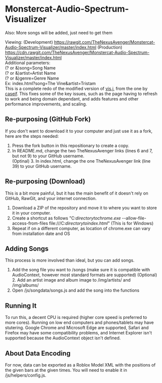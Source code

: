 # Monstercat-Audio-Spectrum-Visualizer
Also: More songs will be added, just need to get them

Viewing: 
(Development) https://rawgit.com/TheNexusAvenger/Monstercat-Audio-Spectrum-Visualizer/master/index.html
(Production) https://cdn.rawgit.com/TheNexusAvenger/Monstercat-Audio-Spectrum-Visualizer/master/index.html
<br>Additional parameters:
<br>(? or &)song=Song Name
<br>(? or &)artist=Artist Name
<br>(? or &)genre=Genre Name
<br>Ex: index.html?song=The Vine&artist=Tristam
<br>
This is a complete redo of the modified version of [vis.j](https://github.com/TheNexusAvenger/vis.js), from the one by [caseif](https://github.com/caseif/vis.js). This fixes some of the key issues, such as the page having to refresh to work and being domain dependant, and adds features and other performance improvements, and scaling.

## Re-purposing (GitHub Fork)
If you don't want to download it to your computer and just use it as a fork, here are the steps needed:
1. Press the fork button in this repositionary to create a copy.<br>
2. In README.md, change the two TheNexusAvenger links (lines 6 and 7, but not 9) to your GitHub username.<br>
(Optinal) 3. In index.html, change the one TheNexusAvenger link (line 39) to your GitHub username. 

## Re-purposing (Download)
This is a bit more painful, but it has the main benefit of it doesn't rely on GitHub, RawGit, and your internet connection.
1. Download a ZIP of the repository and move it to where you want to store it in your computer.<br>
2. Create a shortcut as follows "C:<i>directorytochrome.exe</i> --allow-file-access-from-files file:///C:<i>directorytoindex.html</i>" (This is for Windows)<br>
3. Repeat if on a different computer, as location of chrome.exe can vary from installation date and OS

## Adding Songs
This process is more involved than ideal, but you can add songs.
1. Add the song file you want to /songs (make sure it is compatible with AudioContext, however most standard formats are supported)
(Optional) 2. Add an artist image and album image to /img/artists/ and /img/albums/ 
3. Open /js/songdata/songs.js and add the song into the functions

## Running It
To run this, a decent CPU is required (higher core speed is preferred to more cores). Running on low end computers and phones/tablets may have stutering. Google Chrome and Microsoft Edge are supported, Safari and Firefox may have some compatibility problems, and Internet Explorer isn't supported because the AudioContext object isn't defined.

## About Data Encoding
For now, data can be exported as a Roblox Model XML with the positions of the given bars at the given times. You will need to enable it in /js/helpers/config.js.
